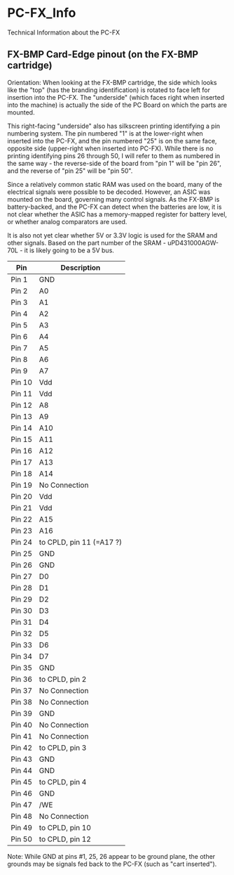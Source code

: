 # PC-FX_Info
Technical Information about the PC-FX


## FX-BMP Card-Edge pinout (on the FX-BMP cartridge)

Orientation:
When looking at the FX-BMP cartridge, the side which looks like the "top" (has the
branding identification) is rotated to face left for insertion into the PC-FX.
The "underside" (which faces right when inserted into the machine) is actually the
side of the PC Board on which the parts are mounted.

This right-facing "underside" also has silkscreen printing identifying a pin
numbering system.  The pin numbered "1" is at the lower-right when inserted into
the PC-FX, and the pin numbered "25" is on the same face, opposite side (upper-right
when inserted into PC-FX).  While there is no printing identifying pins 26 through
50, I will refer to them as numbered in the same way - the reverse-side of the board
from "pin 1" will be "pin 26", and the reverse of "pin 25" will be "pin 50".

Since a relatively common static RAM was used on the board, many of the electrical
signals were possible to be decoded.  However, an ASIC was mounted on the board,
governing many control signals.  As the FX-BMP is battery-backed, and the PC-FX can
detect when the batteries are low, it is not clear whether the ASIC has a memory-mapped
register for battery level, or whether analog comparators are used.

It is also not yet clear whether 5V or 3.3V logic is used for the SRAM and other signals.
Based on the part number of the SRAM - uPD431000AGW-70L - it is likely going to be a 5V bus.

| Pin | Description |
|-----|-------------|
| Pin 1 | GND |
| Pin 2 | A0 |
| Pin 3 | A1 |
| Pin 4 | A2 |
| Pin 5 | A3 |
| Pin 6 | A4 |
| Pin 7 | A5 |
| Pin 8 | A6 |
| Pin 9 | A7 |
| Pin 10 | Vdd |
| Pin 11 | Vdd |
| Pin 12 | A8 |
| Pin 13 | A9 |
| Pin 14 | A10 |
| Pin 15 | A11 |
| Pin 16 | A12 |
| Pin 17 | A13 |
| Pin 18 | A14 |
| Pin 19 | No Connection |
| Pin 20 | Vdd |
| Pin 21 | Vdd |
| Pin 22 | A15 |
| Pin 23 | A16 |
| Pin 24 | to CPLD, pin 11 (=A17 ?) |
| Pin 25 | GND |
| Pin 26 | GND |
| Pin 27 | D0 |
| Pin 28 | D1 |
| Pin 29 | D2 |
| Pin 30 | D3 |
| Pin 31 | D4 |
| Pin 32 | D5 |
| Pin 33 | D6 |
| Pin 34 | D7 |
| Pin 35 | GND |
| Pin 36 | to CPLD, pin 2 |
| Pin 37 | No Connection |
| Pin 38 | No Connection |
| Pin 39 | GND |
| Pin 40 | No Connection |
| Pin 41 | No Connection |
| Pin 42 | to CPLD, pin 3 |
| Pin 43 | GND |
| Pin 44 | GND |
| Pin 45 | to CPLD, pin 4 |
| Pin 46 | GND |
| Pin 47 | /WE |
| Pin 48 | No Connection |
| Pin 49 | to CPLD, pin 10 |
| Pin 50 | to CPLD, pin 12 |


Note: While GND at pins #1, 25, 26 appear to be ground plane, the other grounds may
be signals fed back to the PC-FX (such as "cart inserted"). 
